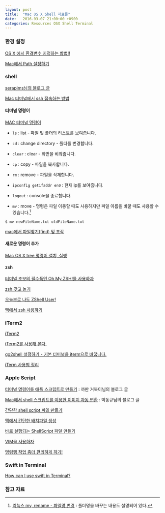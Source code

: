 ```yaml
---
layout: post
title:  "Mac OS X Shell 자료들"
date:   2016-03-07 21:00:00 +0900
categories: Resources OSX Shell Terminal
---
```


### 환경 설정

[OS X 에서 환경변수 지정하는 방법!!](http://sjpison.tistory.com/258)

[Mac에서 Path 설정하기](http://elfinlas.tistory.com/266)

### shell

[serapims님의 블로그 글](http://serapims.tistory.com/entry/OSX-터미널-명령어)  

[Mac 터미널에서 ssh 접속하는 방법](http://db.necoaki.net/54)

#### 터미널 명령어

[MAC 터미널 명령어](http://blog.daum.net/_blog/BlogTypeView.do?blogid=0hG6Q&articleno=133)

* `ls` : list - 파일 및 폴더의 리스트를 보여줍니다.
* `cd` : change directory - 폴더를 변경합니다.
* `clear` : clear - 화면을 비워줍니다.
* `cp` : copy - 파일을 복사합니다.      
* `rm` : remove - 파일을 삭제합니다.
* `ipconfig getifaddr en0` : 현재 ip를 보여줍니다.
* `logout` : console을 종료합니다.

* `mv` : move - 명령은 파일 이동할 때도 사용하지만 파일 이름을 바꿀 때도 사용할 수 있습니다.[^rm]

```
$ mv newFileName.txt oldFileName.txt
```

[mac에서 파일찾기(find) 및 조작](http://ironheel.tistory.com/32)

#### 새로운 명령어 추가

[Mac OS X tree 명령어 설치, 실행](http://eunguru.tistory.com/150)

#### zsh

[터미널 초보의 필수품인 Oh My ZSH!를 사용하자](https://nolboo.github.io/blog/2015/08/21/oh-my-zsh/)

[zsh 갖고 놀기](http://coding-korea.blogspot.kr/2012/09/zsh.html)

[오늘부로 나도 ZShell User!](http://justbricks.tumblr.com/post/89465435117/오늘부로-나도-zshell-user)

[맥에서 zsh 사용하기](https://blog.ayukawa.kr/archives/1758)

### iTerm2

[iTerm2](https://www.iterm2.com/version3.html)

[iTerm2를 사용해 본다.](http://redgolems.tistory.com/31)

[go2shell 설정하기 - 기본 터미널을 iterm으로 바꿉니다.](http://osxtip.tistory.com/168)

[iTerm 사용법 정리](http://osxtip.tistory.com/181)

### Apple Script

[터미널 명령어를 애플 스크립트로 만들기](http://blackturtle.tistory.com/711692) : 까만 거북이님의 블로그 글

[Mac에서 shell 스크립트를 이용한 이미지 자동 변환](http://ivis.cwnu.ac.kr/tc/dongupak/i/entry/Mac에서-shell-스크립트를-이용한-이미지-자동-변환Mac-OS용-3#_post_222) : 박동규님의 블로그 글

[간단한 shell script 파일 만들기](http://mckstory.tistory.com/entry/간단한-shell-script-파일-만들기)

[맥에서 간단한 배치파일 생성](http://yousungjang.blogspot.kr/2012/11/blog-post_3753.html?m=1)

[바로 실행되는 ShellScript 파일 만들기](http://jungryulchoi.tistory.com/4)

[VIM을 사용하자](http://www.joinc.co.kr/modules/moniwiki/wiki.php/Site/Vim/Documents/UsedVim)

[명령행 작업 좀더 편리하게 하기!](http://redgolems.tistory.com/30)

### Swift in Terminal

[How can I use swift in Terminal?](http://stackoverflow.com/questions/24011120/how-can-i-use-swift-in-terminal)

### 참고 자료

[^rm]: [리눅스 mv, rename - 파일명 변경](http://webdir.tistory.com/145) : 폴더명을 바꾸는 내용도 설명되어 있다.
